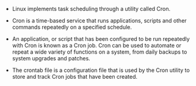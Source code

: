 
- Linux implements task scheduling through a utility called Cron.

- Cron is a time-based service that runs applications, scripts and other commands repeatedly on a specified schedule.

- An application, or script that has been configured to be run repeatedly with Cron is known as a Cron job. Cron can be used to automate or repeat a wide variety of functions on a system, from daily backups to system upgrades and patches.

- The crontab file is a configuration file that is used by the Cron utility to store and track Cron jobs that have been created.